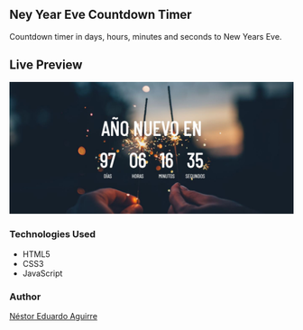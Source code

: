 ## Ney Year Eve Countdown Timer

Countdown timer in days, hours, minutes and seconds to New Years Eve.

## Live Preview

<p><a href="https://neduardoaguirre.github.io/new-year-countdown/" target="_blank"><img src="https://raw.githubusercontent.com/neduardoaguirre/new-year-countdown/master/img/live-preview.JPG"></a></p>

### Technologies Used

  - HTML5
  - CSS3
  - JavaScript

### Author

[Néstor Eduardo Aguirre](https://www.linkedin.com/in/nestor-eduardo-aguirre/)
